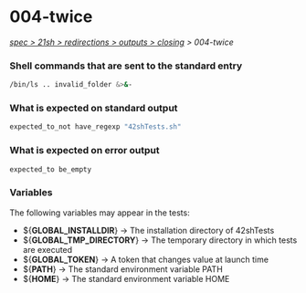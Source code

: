 # 004-twice

*[spec > 21sh > redirections > outputs > closing](..) > 004-twice*

### Shell commands that are sent to the standard entry

```bash
/bin/ls .. invalid_folder &>&-

```

### What is expected on standard output

```bash
expected_to_not have_regexp "42shTests.sh"

```

### What is expected on error output

```bash
expected_to be_empty

```

### Variables

The following variables may appear in the tests:

* ${**GLOBAL_INSTALLDIR**} -> The installation directory of 42shTests
* ${**GLOBAL_TMP_DIRECTORY**} -> The temporary directory in which tests are executed
* ${**GLOBAL_TOKEN**} -> A token that changes value at launch time
* ${**PATH**} -> The standard environment variable PATH
* ${**HOME**} -> The standard environment variable HOME
